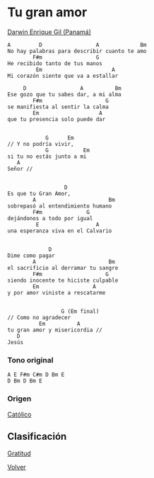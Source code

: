 
# Tu gran amor
[Darwin Enrique Gil (Panamá)](https://www.youtube.com/watch?v=ecJ40C8xWpw])

```
A         D                 A             Bm 
No hay palabras para describir cuanto te amo
        F#m                 G 
He recibido tanto de tus manos
         Em                      A
Mi corazón siente que va a estallar

     D                 A          Bm 
Ese gozo que tu sabes dar, a mi alma
        F#m                    G 
se manifiesta al sentir la calma
        Em                   A
que tu presencia solo puede dar


            G      Em
// Y no podría vivir,
            G           Em
si tu no estás junto a mi
   A
Señor //


                  D 
Es que tu Gran Amor,
        A                       Bm
sobrepasó al entendimiento humano
        F#m              G
dejándonos a todo por igual
         E                  A
una esperanza viva en el Calvario


             D
Dime como pagar
        A                       Bm
el sacrificio al derramar tu sangre
        F#m                    G
siendo inocente te hiciste culpable
        Em                 A
y por amor viniste a rescatarme


                 G (Em final)
// Como no agradecer
          Em          A
tu gran amor y misericordia //
   D
Jesús
```

### Tono original
```
A E F#m C#m D Bm E
D Bm D Bm E
```

### Origen
[Católico](https://github.com/renovacion-sjb/musica/search?q=catolico&unscoped_q=catolico)

## Clasificación
[Gratitud](https://github.com/renovacion-sjb/musica/search?q=gratitud&unscoped_q=gratitud)


[Volver](index.md)
